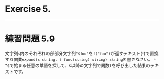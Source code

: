 # Exercise 5.

---
# 練習問題 5.9
文字列`s`内のそれぞれの部部分文字列`"$foo"`を`f("foo")`が返すテキスト(`*`)で置換する関数`expand(s string, f func(string) string) string`を書きなさい。
`*` *`$`で始まる任意の単語を探して、`$`以降の文字列で関数`f`を呼び出した結果のテキストです。
